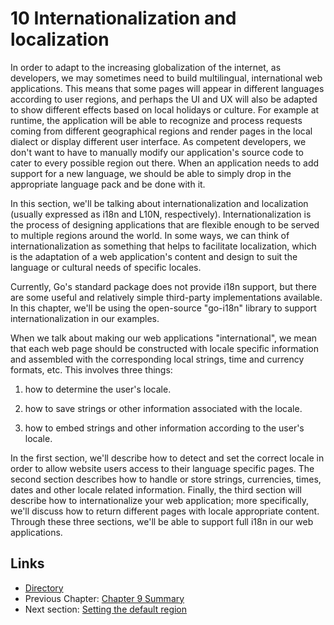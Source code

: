 # 10 Internationalization and localization

In order to adapt to the increasing globalization of the internet, as developers, we may sometimes need to build multilingual, international web applications.
This means that some pages will appear in different languages according to user regions, and perhaps the UI and UX will also be adapted to show different effects based on local holidays or culture. For example at runtime, the application will be able to recognize and process requests coming from different geographical regions and render pages in the local dialect or display different user interface. As competent developers, we don't want to have to manually modify our application's source code to cater to every possible region out there. When an application needs to add support for a new language, we should be able to simply drop in the appropriate language pack and be done with it.

In this section, we'll be talking about internationalization and localization (usually expressed as i18n and L10N, respectively). Internationalization is the process of designing applications that are flexible enough to be served to multiple regions around the world. In some ways, we can think of internationalization as something that helps to facilitate localization, which is the adaptation of a web application's content and design to suit the language or cultural needs of specific locales. 

Currently, Go's standard package does not provide i18n support, but there are some useful and relatively simple third-party implementations available. In this chapter, we'll be using the open-source "go-i18n" library to support internationalization in our examples. 

When we talk about making our web applications "international", we mean that each web page should be constructed with locale specific information and assembled with the corresponding local strings, time and currency formats, etc. This involves three things:

1. how to determine the user's locale.

2. how to save strings or other information associated with the locale.

3. how to embed strings and other information according to the user's locale.

In the first section, we'll describe how to detect and set the correct locale in order to allow website users access to their language specific pages. The second section describes how to handle or store strings, currencies, times, dates and other locale related information. Finally, the third section will describe how to internationalize your web application; more specifically, we'll discuss how to return different pages with locale appropriate content. Through these three sections, we'll be able to support full i18n in our web applications. 

## Links

- [Directory](preface.md)
- Previous Chapter: [Chapter 9 Summary](09.7.md)
- Next section: [Setting the default region](10.1.md)
